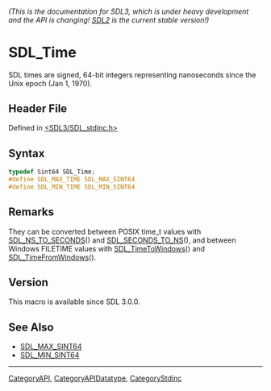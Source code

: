 ###### (This is the documentation for SDL3, which is under heavy development and the API is changing! [SDL2](https://wiki.libsdl.org/SDL2/) is the current stable version!)
# SDL_Time

SDL times are signed, 64-bit integers representing nanoseconds since the Unix epoch (Jan 1, 1970).

## Header File

Defined in [<SDL3/SDL_stdinc.h>](https://github.com/libsdl-org/SDL/blob/main/include/SDL3/SDL_stdinc.h)

## Syntax

```c
typedef Sint64 SDL_Time;
#define SDL_MAX_TIME SDL_MAX_SINT64
#define SDL_MIN_TIME SDL_MIN_SINT64
```

## Remarks

They can be converted between POSIX time_t values with
[SDL_NS_TO_SECONDS](SDL_NS_TO_SECONDS)() and
[SDL_SECONDS_TO_NS](SDL_SECONDS_TO_NS)(), and between Windows FILETIME
values with [SDL_TimeToWindows](SDL_TimeToWindows)() and
[SDL_TimeFromWindows](SDL_TimeFromWindows)().

## Version

This macro is available since SDL 3.0.0.

## See Also

- [SDL_MAX_SINT64](SDL_MAX_SINT64)
- [SDL_MIN_SINT64](SDL_MIN_SINT64)

----
[CategoryAPI](CategoryAPI), [CategoryAPIDatatype](CategoryAPIDatatype), [CategoryStdinc](CategoryStdinc)


